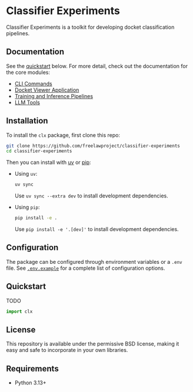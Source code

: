 # Classifier Experiments

Classifier Experiments is a toolkit for developing docket classification pipelines.

## Documentation

See the [quickstart](#quickstart) below. For more detail, check out the documentation for the core modules:

* [CLI Commands](clx/cli)
* [Docket Viewer Application](clx/app)
* [Training and Inference Pipelines](clx/ml)
* [LLM Tools](clx/llm)

## Installation

To install the `clx` package, first clone this repo:

```bash
git clone https://github.com/freelawproject/classifier-experiments
cd classifier-experiments
```

Then you can install with [uv](https://docs.astral.sh/uv/getting-started/installation/) or [pip](https://pip.pypa.io/en/stable/getting-started/):

* Using `uv`:
    ```bash
    uv sync
    ```
    Use `uv sync --extra dev` to install development dependencies.

* Using `pip`:
   ```bash
   pip install -e .
   ```
   Use `pip install -e '.[dev]'` to install development dependencies.

## Configuration

The package can be configured through environment variables or a `.env` file. See [`.env.example`](.env.example) for a complete list of configuration options.

## Quickstart

TODO

```python
import clx
```

## License

This repository is available under the permissive BSD license, making it easy and safe to incorporate in your own libraries.

## Requirements

- Python 3.13+
